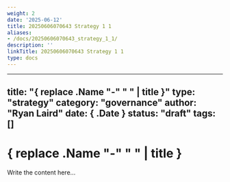 ```yaml
---
weight: 2
date: '2025-06-12'
title: 20250606070643 Strategy 1 1
aliases:
- /docs/20250606070643_strategy_1_1/
description: ''
linkTitle: 20250606070643 Strategy 1 1
type: docs
---
```


---
title: "{ replace .Name "-" " " | title }"
type: "strategy"
category: "governance"
author: "Ryan Laird"
date: { .Date }
status: "draft"
tags: []
---

# { replace .Name "-" " " | title }

Write the content here...

